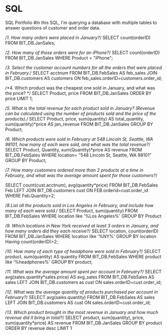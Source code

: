 # SQL
SQL Portfolio
#In this SQL, I'm querying a database with multiple tables to answer questions of customer and order data. 

/*1. How many orders were placed in January?*/ 
SELECT count(orderID) 
FROM BIT_DB.JanSales;

/*2. How many of those orders were for an iPhone?*/
SELECT count(orderID) 
FROM BIT_DB.JanSales
WHERE Product = "iPhone";

/*3. Select the customer account numbers for all the orders that were placed in February.*/
SELECT acctnum
FROM BIT_DB.FebSales AS feb_sales
    JOIN BIT_DB.customers AS customers
    ON feb_sales.orderID=customers.order_id;
    
/*4. Which product was the cheapest one sold in January, and what was the price? */
SELECT Product, price
FROM BIT_DB.JanSales
ORDER BY price LIMIT 1;

/*5. What is the total revenue for each product sold in January? (Revenue can be calculated using the number of products sold and the price of the products).*/
SELECT Product, price, sum(quantity) AS total_quantity, sum(quantity)*price AS jan_revenue
FROM BIT_DB.JanSales
GROUP BY Product;

/*6. Which products were sold in February at 548 Lincoln St, Seattle, WA 98101, how many of each were sold, and what was the total revenue?*/
SELECT Product, Quantity, sum(Quantity)*price AS revenue
FROM BIT_DB.FebSales
WHERE location= "548 Lincoln St, Seattle, WA 98101"
GROUP BY Product;

/*7. How many customers ordered more than 2 products at a time in February, and what was the average amount spent for those customers?*/

SELECT count(cust.acctnum), avg(quantity*price)
FROM BIT_DB.FebSales Feb
    LEFT JOIN BIT_DB.customers cust
    ON FEB.orderid=cust.order_id
WHERE Feb.Quantity>2;

/*8.List all the products sold in Los Angeles in February, and include how many of each were sold.*/
SELECT Product, sum(quantity)
FROM BIT_DB.FebSales
WHERE location like '%Los Angeles%'
GROUP BY Product

/*9. Which locations in New York received at least 3 orders in January, and how many orders did they each receive?*/
SELECT location, count(orderID)
FROM BIT_DB.JanSales
WHERE location like '%NY%' 
GROUP BY location
Having count(orderID)>2;

/*10. How many of each type of headphone were sold in February?*/
SELECT product, sum(quantity) AS quantity
FROM BIT_DB.FebSales
WHERE product like '%headphones%'
GROUP BY product;

/*11. What was the average amount spent per account in February?*/
SELECT avg(sales.quantity*sales.price) AS avg_sales
FROM BIT_DB.FebSales AS sales
    LEFT JOIN BIT_DB.customers as cust
    ON sales.orderID=cust.order_id;
    
/*12. What was the average quantity of products purchased per account in February?*/
SELECT avg(sales.quantity)
FROM BIT_DB.FebSales AS sales
    LEFT JOIN BIT_DB.customers AS cust
    ON sales.orderID=cust.order_id;
    
/*13. Which product brought in the most revenue in January and how much revenue did it bring in total?*/
SELECT product, sum(quantity), price, sum(quantity*price) AS revenue
FROM BIT_DB.JanSales
GROUP BY product
ORDER BY revenue desc
LIMIT 1
